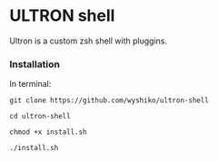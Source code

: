 # ULTRON shell

Ultron is a custom zsh shell with pluggins.

### Installation

In terminal:

`git clone https://github.com/wyshiko/ultron-shell`

`cd ultron-shell`

`chmod +x install.sh`

`./install.sh`
